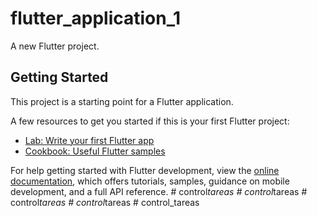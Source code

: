 # flutter_application_1

A new Flutter project.

## Getting Started

This project is a starting point for a Flutter application.

A few resources to get you started if this is your first Flutter project:

- [Lab: Write your first Flutter app](https://docs.flutter.dev/get-started/codelab)
- [Cookbook: Useful Flutter samples](https://docs.flutter.dev/cookbook)

For help getting started with Flutter development, view the
[online documentation](https://docs.flutter.dev/), which offers tutorials,
samples, guidance on mobile development, and a full API reference.
#   c o n t r o l _ t a r e a s  
 #   c o n t r o l _ t a r e a s  
 #   c o n t r o l _ t a r e a s  
 #   c o n t r o l _ t a r e a s  
 #   c o n t r o l _ t a r e a s  
 